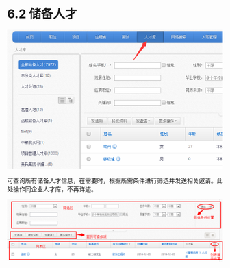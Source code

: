 # 6.2 储备人才





 
![](image359.png)

可查询所有储备人才信息，在需要时，根据所需条件进行筛选并发送相关邀请。此处操作同企业人才库，不再详述。

![](image361.png)